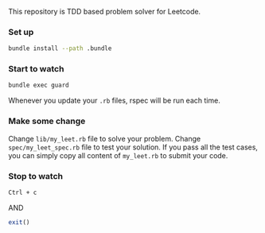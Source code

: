 This repository is TDD based problem solver for Leetcode.

### Set up
```bash
bundle install --path .bundle
```

### Start to watch
```bash
bundle exec guard
```
Whenever you update your `.rb` files, rspec will be run each time.

### Make some change
Change `lib/my_leet.rb` file to solve your problem.
Change `spec/my_leet_spec.rb` file to test your solution.
If you pass all the test cases, you can simply copy all content of `my_leet.rb` to submit your code.

### Stop to watch
```bash
Ctrl + c
```
AND
```rb
exit()
```
